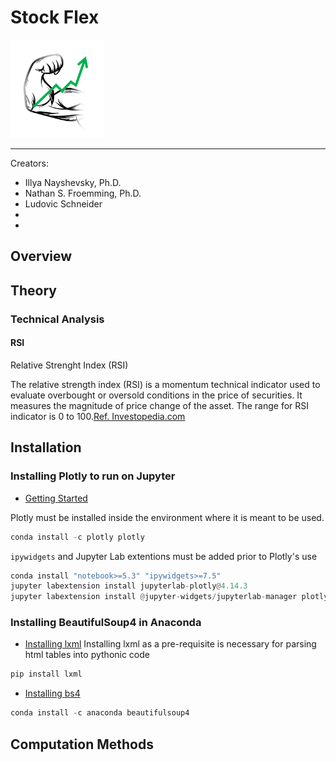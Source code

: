 # Stock Flex

<img src="images/logo.png" width="150" title="stock_flex">

---
Creators: 
- Illya Nayshevsky, Ph.D.
- Nathan S. Froemming, Ph.D.
- Ludovic Schneider
- 
- 


## Overview


## Theory
### Technical Analysis
#### RSI
Relative Strenght Index (RSI)

The relative strength index (RSI) is a momentum technical indicator used to evaluate overbought or oversold conditions in the price of securities. It measures the magnitude of price change of the asset. The range for RSI indicator is 0 to 100.[Ref. Investopedia.com](https://www.investopedia.com/terms/r/rsi.asp)


## Installation
### Installing Plotly to run on Jupyter
* [Getting Started](https://plotly.com/python/getting-started/)

Plotly must be installed inside the environment where it is meant to be used.

```python
conda install -c plotly plotly
```

<code>ipywidgets</code> and Jupyter Lab extentions must be added prior to Plotly's use

```python
conda install "notebook>=5.3" "ipywidgets>=7.5"
jupyter labextension install jupyterlab-plotly@4.14.3
jupyter labextension install @jupyter-widgets/jupyterlab-manager plotlywidget@4.14.3
```

### Installing BeautifulSoup4 in Anaconda
* [Installing lxml](https://lxml.de/installation.html)
Installing lxml as a pre-requisite is necessary for parsing html tables into pythonic code
```python
pip install lxml
```

* [Installing bs4](https://anaconda.org/anaconda/beautifulsoup4)
```python
conda install -c anaconda beautifulsoup4
```


## Computation Methods
